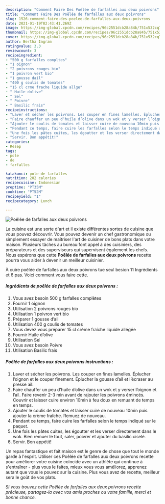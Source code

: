 ```yaml
---
description: "Comment Faire Des Poêlée de farfalles aux deux poivrons"
title: "Comment Faire Des Poêlée de farfalles aux deux poivrons"
slug: 1526-comment-faire-des-poelee-de-farfalles-aux-deux-poivrons
date: 2021-01-19T02:43:41.269Z
image: https://img-global.cpcdn.com/recipes/96c2551dcb28a84b/751x532cq70/poelee-de-farfalles-aux-deux-poivrons-photo-principale-de-la-recette.jpg
thumbnail: https://img-global.cpcdn.com/recipes/96c2551dcb28a84b/751x532cq70/poelee-de-farfalles-aux-deux-poivrons-photo-principale-de-la-recette.jpg
cover: https://img-global.cpcdn.com/recipes/96c2551dcb28a84b/751x532cq70/poelee-de-farfalles-aux-deux-poivrons-photo-principale-de-la-recette.jpg
author: Bertha Ingram
ratingvalue: 3.3
reviewcount: 3
recipeingredient:
- "500 g farfalles compltes"
- "1 oignon"
- "2 poivrons rouges bio"
- "1 poivron vert bio"
- "1 gousse dail"
- "400 g coulis de tomates"
- "15 cl crme frache liquide allge"
- " Huile dolive"
- " Sel"
- " Poivre"
- " Basilic frais"
recipeinstructions:
- "Laver et sécher les poivrons. Les couper en fines lamelles. Éplucher l’oignon et le couper finement. Éplucher la gousse d’ail et l’écraser au presse ail."
- "Faire chauffer un peu d’huile d’olive dans un wok et y verser l’oignon et l’ail. Faire revenir 2-3 min avant de rajouter les poivrons émincés. Couvrir et laisser cuire environ 10min à feu doux en remuant de temps en temps."
- "Ajouter le coulis de tomates et laisser cuire de nouveau 10min puis ajouter la crème fraîche. Remuez de nouveau."
- "Pendant ce temps, faire cuire les farfalles selon le temps indiqué sur le paquet."
- "Une fois les pâtes cuites, les égoutter et les verser directement dans le wok. Bien remuer le tout, saler, poivrer et ajouter du basilic ciselé."
- "Servir. Bon appétit!"
categories:
- Resep
tags:
- pole
- de
- farfalles

katakunci: pole de farfalles 
nutrition: 202 calories
recipecuisine: Indonesian
preptime: "PT35M"
cooktime: "PT52M"
recipeyield: "1"
recipecategory: Lunch

---
```



![Poêlée de farfalles aux deux poivrons](https://img-global.cpcdn.com/recipes/96c2551dcb28a84b/751x532cq70/poelee-de-farfalles-aux-deux-poivrons-photo-principale-de-la-recette.jpg)

La cuisine est une sorte d'art et il existe différentes sortes de cuisine que vous pouvez découvrir. Vous pouvez devenir un chef gastronomique ou simplement essayer de maîtriser l'art de cuisiner de bons plats dans votre maison. Plusieurs tâches au bureau font appel à des cuisiniers, des préparateurs et des superviseurs qui supervisent également les chefs. Nous espérons que cette <strong> Poêlée de farfalles aux deux poivrons </strong> recette pourra vous aider à devenir un meilleur cuisinier.

<!--inarticleads1-->

À cuire poêlée de farfalles aux deux poivrons tue seul besion 11 Ingrédients et 6 pas. Voici comment vous faire cette.

##### Ingrédients de poêlée de farfalles aux deux poivrons :

1. Vous avez besoin 500 g farfalles complètes
1. Fournir 1 oignon
1. Utilisation 2 poivrons rouges bio
1. Utilisation 1 poivron vert bio
1. Préparer 1 gousse d’ail
1. Utilisation 400 g coulis de tomates
1. Vous devez vous préparer 15 cl crème fraîche liquide allégée
1. Fournir  Huile d’olive
1. Utilisation  Sel
1. Vous avez besoin  Poivre
1. Utilisation  Basilic frais




<!--inarticleads2-->

##### Poêlée de farfalles aux deux poivrons instructions :

1. Laver et sécher les poivrons. Les couper en fines lamelles. Éplucher l’oignon et le couper finement. Éplucher la gousse d’ail et l’écraser au presse ail.
1. Faire chauffer un peu d’huile d’olive dans un wok et y verser l’oignon et l’ail. Faire revenir 2-3 min avant de rajouter les poivrons émincés. Couvrir et laisser cuire environ 10min à feu doux en remuant de temps en temps.
1. Ajouter le coulis de tomates et laisser cuire de nouveau 10min puis ajouter la crème fraîche. Remuez de nouveau.
1. Pendant ce temps, faire cuire les farfalles selon le temps indiqué sur le paquet.
1. Une fois les pâtes cuites, les égoutter et les verser directement dans le wok. Bien remuer le tout, saler, poivrer et ajouter du basilic ciselé.
1. Servir. Bon appétit!




<!--inarticleads1-->

<p>
Un repas fantastique et fait maison est le genre de chose que tout le monde garde à l'esprit. Utiliser ces Poêlée de farfalles aux deux poivrons recette pour améliorer votre cuisine coïncide avec un athlète qui continue à s'entraîner - plus vous le faites, mieux vous vous améliorez, apprenez autant que vous le pouvez sur la cuisine. Plus vous avez de recette, meilleur sera le goût de vos plats.
</p>

<p>
<i>Si vous trouvez cette Poêlée de farfalles aux deux poivrons recette précieuse, partagez-la avec vos amis proches ou votre famille, merci et bonne chance.</i>
</p>
